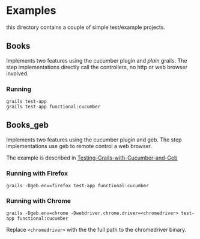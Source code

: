 # Examples #
this directory contains a couple of simple test/example projects.

## Books
Implements two features using the cucumber plugin and _plain_ grails. The step implementations directly call the controllers, no http or web browser involved.

### Running
	grails test-app
	grails test-app functional:cucumber


## Books_geb ##
Implements two features using the cucumber plugin and geb. The step implementations use geb to remote control a web browser.

The example is described in [Testing-Grails-with-Cucumber-and-Geb](https://github.com/hauner/grails-cucumber/wiki/Testing-Grails-with-Cucumber-and-Geb)

### Running with Firefox
	grails -Dgeb.env=firefox test-app functional:cucumber

### Running with Chrome
	grails -Dgeb.env=chrome -Dwebdriver.chrome.driver=<chromedriver> test-app functional:cucumber

Replace `<chromedriver>` with the the full path to the chromedriver binary.
